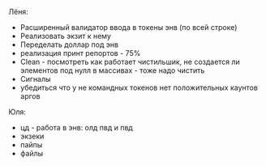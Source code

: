 Лёня:
- Расширенный валидатор ввода в токены энв (по всей строке)
- Реализовать экзит к нему
- Переделать доллар под энв
- реализация принт репортов - 75%
- Clean - посмотреть как работает чистильшик, не создается ли элементов под нулл в	 	массивах - тоже надо чистить
- Сигналы
- убедиться что у не командных токенов нет положительных каунтов аргов

Юля:
- цд - работа в энв: олд пвд и пвд
- экзеки
- пайпы
- файлы
